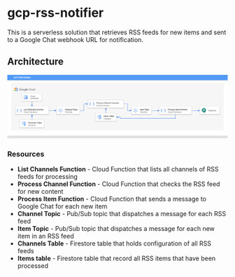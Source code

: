 # gcp-rss-notifier

This is a serverless solution that retrieves RSS feeds for new items and sent to a Google Chat
webhook URL for notification.

## Architecture

<img src="doc/arch.png">

### Resources

- **List Channels Function** - Cloud Function that lists all channels of RSS feeds for processing
- **Process Channel Function** - Cloud Function that checks the RSS feed for new content
- **Process Item Function** - Cloud Function that sends a message to Google Chat for each new item
- **Channel Topic** - Pub/Sub topic that dispatches a message for each RSS feed
- **Item Topic** - Pub/Sub topic that dispatches a message for each new item in an RSS feed
- **Channels Table** - Firestore table that holds configuration of all RSS feeds
- **Items table** - Firestore table that record all RSS items that have been processed
